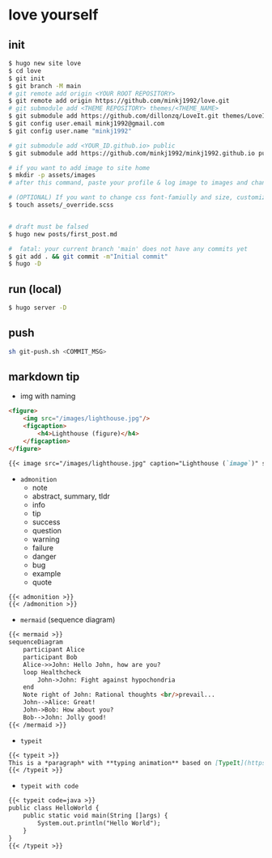 # love yourself

## init
```bash
$ hugo new site love
$ cd love
$ git init
$ git branch -M main
# git remote add origin <YOUR ROOT REPOSITORY>
$ git remote add origin https://github.com/minkj1992/love.git
# git submodule add <THEME REPOSITORY> themes/<THEME_NAME>
$ git submodule add https://github.com/dillonzq/LoveIt.git themes/LoveIt
$ git config user.email minkj1992@gmail.com
$ git config user.name "minkj1992"

# git submodule add <YOUR_ID.github.io> public
$ git submodule add https://github.com/minkj1992/minkj1992.github.io public

# if you want to add image to site home
$ mkdir -p assets/images
# after this command, paste your profile & log image to images and change config.toml

# (OPTIONAL) If you want to change css font-famiully and size, customize scss file.
$ touch assets/_override.scss


# draft must be falsed
$ hugo new posts/first_post.md

#  fatal: your current branch 'main' does not have any commits yet
$ git add . && git commit -m"Initial commit"
$ hugo -D

```

## run (local)
```bash
$ hugo server -D
```

## push
```bash
sh git-push.sh <COMMIT_MSG>
```

## markdown tip

- img with naming
```html
<figure>
    <img src="/images/lighthouse.jpg"/>
    <figcaption>
        <h4>Lighthouse (figure)</h4>
    </figcaption>
</figure>
```

```markdown
{{< image src="/images/lighthouse.jpg" caption="Lighthouse (`image`)" src_s="/images/lighthouse-small.jpg" src_l="/images/lighthouse-large.jpg" >}}
```

- `admonition`
  - note
  - abstract, summary, tldr
  - info
  - tip
  - success
  - question
  - warning
  - failure
  - danger
  - bug
  - example
  - quote
```markdown
{{< admonition >}}
{{< /admonition >}}
```

- `mermaid` (sequence diagram)
```markdown
{{< mermaid >}}
sequenceDiagram
    participant Alice
    participant Bob
    Alice->>John: Hello John, how are you?
    loop Healthcheck
        John->John: Fight against hypochondria
    end
    Note right of John: Rational thoughts <br/>prevail...
    John-->Alice: Great!
    John->Bob: How about you?
    Bob-->John: Jolly good!
{{< /mermaid >}}
```

- `typeit`

```markdown
{{< typeit >}}
This is a *paragraph* with **typing animation** based on [TypeIt](https://typeitjs.com/)...
{{< /typeit >}}
```

- `typeit with code`
```markdown
{{< typeit code=java >}}
public class HelloWorld {
    public static void main(String []args) {
        System.out.println("Hello World");
    }
}
{{< /typeit >}}
```